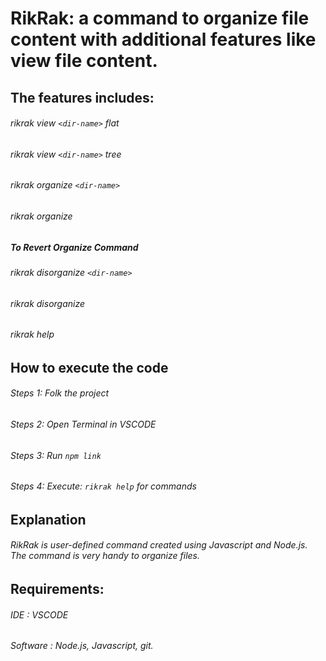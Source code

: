 # **RikRak: a command to organize file content with additional features like view file content.**

## The features includes:
###### rikrak view ``` <dir-name> ``` flat
###### rikrak view ``` <dir-name> ``` tree
###### rikrak organize ``` <dir-name> ```
###### rikrak organize 

##### To Revert Organize Command
###### rikrak disorganize ``` <dir-name> ```
###### rikrak disorganize 
    
###### rikrak help

## How to execute the code
###### Steps 1: Folk the project
###### Steps 2: Open Terminal in VSCODE
###### Steps 3: Run ``` npm link ```
###### Steps 4: Execute: ``` rikrak help ``` for commands

## Explanation
###### RikRak is user-defined command created using Javascript and Node.js. The command is very handy to organize files.

## Requirements:
###### IDE : VSCODE
###### Software : Node.js, Javascript, git.
